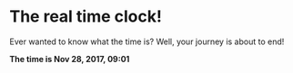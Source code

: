 # The real time clock!

Ever wanted to know what the time is? Well, your journey is about to end!

**The time is Nov 28, 2017, 09:01**